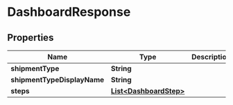 
# DashboardResponse

## Properties
Name | Type | Description | Notes
------------ | ------------- | ------------- | -------------
**shipmentType** | **String** |  |  [optional]
**shipmentTypeDisplayName** | **String** |  |  [optional]
**steps** | [**List&lt;DashboardStep&gt;**](DashboardStep.md) |  |  [optional]



